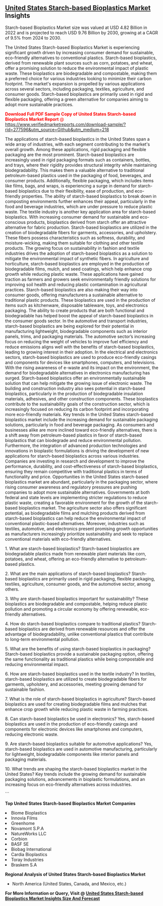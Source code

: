 <h2><a href="https://www.verifiedmarketreports.com/download-sample/?rid=277596&amp;utm_source=Github&amp;utm_medium=218" target="_blank">United States Starch-based Bioplastics Market</a> Insights</h2><p>Starch-based Bioplastics Market size was valued at USD 4.82 Billion in 2022 and is projected to reach USD 9.76 Billion by 2030, growing at a CAGR of 9.5% from 2024 to 2030.</p><p> <p>The United States Starch-based Bioplastics Market is experiencing significant growth driven by increasing consumer demand for sustainable, eco-friendly alternatives to conventional plastics. Starch-based bioplastics, derived from renewable plant sources such as corn, potatoes, and wheat, offer a promising solution to reduce the environmental impact of plastic waste. These bioplastics are biodegradable and compostable, making them a preferred choice for various industries looking to minimize their carbon footprint. The market's expansion is propelled by various applications across several sectors, including packaging, textiles, agriculture, and consumer goods. Starch-based bioplastics are primarily used in rigid and flexible packaging, offering a green alternative for companies aiming to adopt more sustainable practices. <p><span class=""><span style="color: #ff0000;"><strong>Download Full PDF Sample Copy of United States Starch-based Bioplastics Market Report</strong> @ </span><a href="https://www.verifiedmarketreports.com/download-sample/?rid=277596&amp;utm_source=Github&amp;utm_medium=218" target="_blank">https://www.verifiedmarketreports.com/download-sample/?rid=277596&amp;utm_source=Github&amp;utm_medium=218</a></span></p></p> <p>The applications of starch-based bioplastics in the United States span a wide array of industries, with each segment contributing to the market's overall growth. Among these applications, rigid packaging and flexible packaging are the most prominent. Starch-based bioplastics are increasingly used in rigid packaging formats such as containers, bottles, and trays, where their rigidity provides structural integrity while maintaining biodegradability. This makes them a valuable alternative to traditional petroleum-based plastics used in the packaging of food, beverages, and consumer products. Additionally, flexible packaging, which includes items like films, bags, and wraps, is experiencing a surge in demand for starch-based bioplastics due to their flexibility, ease of production, and eco-friendly properties. The ability of starch-based bioplastics to break down in composting environments further enhances their appeal, particularly in the food and beverage industries, which are under pressure to reduce plastic waste. The textile industry is another key application area for starch-based bioplastics. With increasing consumer demand for sustainable and eco-conscious products, bioplastics derived from starch offer an attractive alternative for fabric production. Starch-based bioplastics are utilized in the creation of biodegradable fibers for garments, accessories, and upholstery. These fibers possess characteristics such as softness, durability, and moisture-wicking, making them suitable for clothing and other textile products. The growing focus on sustainability in fashion and textile industries drives the adoption of starch-based bioplastics as a solution to mitigate the environmental impact of synthetic fibers. In agriculture and horticulture, starch-based bioplastics are employed in the production of biodegradable films, mulch, and seed coatings, which help enhance crop growth while reducing plastic waste. These applications have gained traction as farmers and growers seek environmentally friendly solutions for improving soil health and reducing plastic contamination in agricultural practices. Starch-based bioplastics are also making their way into consumer goods, offering manufacturers a sustainable alternative to traditional plastic products. These bioplastics are used in the production of items such as kitchenware, disposable tableware, toys, and electronics packaging. The ability to create products that are both functional and biodegradable has helped boost the appeal of starch-based bioplastics in the consumer goods sector. In the automotive and transport industries, starch-based bioplastics are being explored for their potential in manufacturing lightweight, biodegradable components such as interior panels, trims, and packaging materials. The automotive sector’s increasing focus on reducing the weight of vehicles to improve fuel efficiency and reduce emissions aligns well with the benefits of starch-based bioplastics, leading to growing interest in their adoption. In the electrical and electronics sectors, starch-based bioplastics are used to produce eco-friendly casings and components for devices like smartphones, computers, and televisions. With the rising awareness of e-waste and its impact on the environment, the demand for biodegradable alternatives in electronics manufacturing has surged. Starch-based bioplastics offer an environmentally sustainable solution that can help mitigate the growing issue of electronic waste. The building and construction industry also sees potential in starch-based bioplastics, particularly in the production of biodegradable insulation materials, adhesives, and other construction components. These bioplastics contribute to the sustainability goals of the construction sector, which is increasingly focused on reducing its carbon footprint and incorporating more eco-friendly materials. Key trends in the United States starch-based bioplastics market include the increasing demand for sustainable packaging solutions, particularly in food and beverage packaging. As consumers and businesses alike are more inclined toward eco-friendly alternatives, there is a shift away from petroleum-based plastics in favor of starch-based bioplastics that can biodegrade and reduce environmental pollution. Furthermore, the integration of advanced production technologies and innovations in bioplastic formulations is driving the development of new applications for starch-based bioplastics across various industries. Companies are investing in research and development to improve the performance, durability, and cost-effectiveness of starch-based bioplastics, ensuring they remain competitive with traditional plastics in terms of functionality and price. Opportunities in the United States starch-based bioplastics market are abundant, particularly in the packaging sector, where rising consumer awareness and regulatory pressures are pushing companies to adopt more sustainable alternatives. Governments at both federal and state levels are implementing stricter regulations to reduce plastic waste, creating a favorable environment for the growth of the starch-based bioplastics market. The agriculture sector also offers significant potential, as biodegradable films and mulching products derived from starch-based bioplastics can help reduce the environmental impact of conventional plastic-based alternatives. Moreover, industries such as textiles, automotive, and electronics present promising growth opportunities as manufacturers increasingly prioritize sustainability and seek to replace conventional materials with eco-friendly alternatives. <p>1. What are starch-based bioplastics? Starch-based bioplastics are biodegradable plastics made from renewable plant materials like corn, potatoes, and wheat, offering an eco-friendly alternative to petroleum-based plastics.</p> <p>2. What are the main applications of starch-based bioplastics? Starch-based bioplastics are primarily used in rigid packaging, flexible packaging, textiles, agriculture, consumer goods, and the automotive sector, among others.</p> <p>3. Why are starch-based bioplastics important for sustainability? These bioplastics are biodegradable and compostable, helping reduce plastic pollution and promoting a circular economy by offering renewable, eco-friendly alternatives.</p> <p>4. How do starch-based bioplastics compare to traditional plastics? Starch-based bioplastics are derived from renewable resources and offer the advantage of biodegradability, unlike conventional plastics that contribute to long-term environmental pollution.</p> <p>5. What are the benefits of using starch-based bioplastics in packaging? Starch-based bioplastics provide a sustainable packaging option, offering the same functionality as traditional plastics while being compostable and reducing environmental impact.</p> <p>6. How are starch-based bioplastics used in the textile industry? In textiles, starch-based bioplastics are utilized to create biodegradable fibers for garments, upholstery, and accessories, meeting growing demand for sustainable fashion.</p> <p>7. What is the role of starch-based bioplastics in agriculture? Starch-based bioplastics are used for creating biodegradable films and mulches that enhance crop growth while reducing plastic waste in farming practices.</p> <p>8. Can starch-based bioplastics be used in electronics? Yes, starch-based bioplastics are used in the production of eco-friendly casings and components for electronic devices like smartphones and computers, reducing electronic waste.</p> <p>9. Are starch-based bioplastics suitable for automotive applications? Yes, starch-based bioplastics are used in automotive manufacturing, particularly for lightweight, biodegradable components like interior panels and packaging materials.</p> <p>10. What trends are shaping the starch-based bioplastics market in the United States? Key trends include the growing demand for sustainable packaging solutions, advancements in bioplastic formulations, and an increasing focus on eco-friendly alternatives across industries.</p> ```</p><p><strong>Top United States Starch-based Bioplastics Market Companies</strong></p><div data-test-id=""><p><li>Biome Bioplastics</li><li> Innovia Films</li><li> Greenhome</li><li> Novamont S.P.A</li><li> NatureWorks LLC</li><li> Corbion</li><li> BASF SE</li><li> Biobag International</li><li> Cardia Bioplastics</li><li> Toray Industries</li><li> Braskem S.A</li></p><div><strong>Regional Analysis of&nbsp;United States Starch-based Bioplastics Market</strong></div><ul><li dir="ltr"><p dir="ltr">North America&nbsp;(United States, Canada, and Mexico, etc.)</p></li></ul><p><strong>For More Information or Query, Visit @&nbsp;</strong><strong><a href="https://www.verifiedmarketreports.com/product/starch-based-bioplastics-market/?utm_source=Github&amp;utm_medium=218" target="_blank">United States Starch-based Bioplastics Market Insights Size And Forecast</a></strong></p></div>
